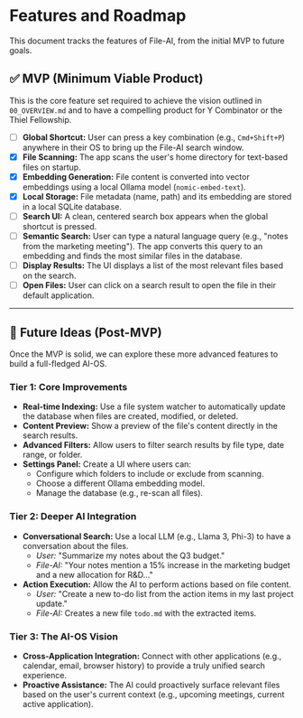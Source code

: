# Features and Roadmap

This document tracks the features of File-AI, from the initial MVP to future goals.

## ✅ MVP (Minimum Viable Product)

This is the core feature set required to achieve the vision outlined in `00_OVERVIEW.md` and to have a compelling product for Y Combinator or the Thiel Fellowship.

-   [ ] **Global Shortcut:** User can press a key combination (e.g., `Cmd+Shift+P`) anywhere in their OS to bring up the File-AI search window.
-   [x] **File Scanning:** The app scans the user's home directory for text-based files on startup.
-   [x] **Embedding Generation:** File content is converted into vector embeddings using a local Ollama model (`nomic-embed-text`).
-   [x] **Local Storage:** File metadata (name, path) and its embedding are stored in a local SQLite database.
-   [ ] **Search UI:** A clean, centered search box appears when the global shortcut is pressed.
-   [ ] **Semantic Search:** User can type a natural language query (e.g., "notes from the marketing meeting"). The app converts this query to an embedding and finds the most similar files in the database.
-   [ ] **Display Results:** The UI displays a list of the most relevant files based on the search.
-   [ ] **Open Files:** User can click on a search result to open the file in their default application.

---

## 🚀 Future Ideas (Post-MVP)

Once the MVP is solid, we can explore these more advanced features to build a full-fledged AI-OS.

### Tier 1: Core Improvements
-   **Real-time Indexing:** Use a file system watcher to automatically update the database when files are created, modified, or deleted.
-   **Content Preview:** Show a preview of the file's content directly in the search results.
-   **Advanced Filters:** Allow users to filter search results by file type, date range, or folder.
-   **Settings Panel:** Create a UI where users can:
    -   Configure which folders to include or exclude from scanning.
    -   Choose a different Ollama embedding model.
    -   Manage the database (e.g., re-scan all files).

### Tier 2: Deeper AI Integration
-   **Conversational Search:** Use a local LLM (e.g., Llama 3, Phi-3) to have a conversation about the files.
    -   *User:* "Summarize my notes about the Q3 budget."
    -   *File-AI:* "Your notes mention a 15% increase in the marketing budget and a new allocation for R&D..."
-   **Action Execution:** Allow the AI to perform actions based on file content.
    -   *User:* "Create a new to-do list from the action items in my last project update."
    -   *File-AI:* Creates a new file `todo.md` with the extracted items.

### Tier 3: The AI-OS Vision
-   **Cross-Application Integration:** Connect with other applications (e.g., calendar, email, browser history) to provide a truly unified search experience.
-   **Proactive Assistance:** The AI could proactively surface relevant files based on the user's current context (e.g., upcoming meetings, current active application).
